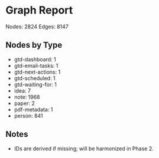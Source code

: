 # Graph Report

Nodes: 2824
Edges: 8147

## Nodes by Type
- gtd-dashboard: 1
- gtd-email-tasks: 1
- gtd-next-actions: 1
- gtd-scheduled: 1
- gtd-waiting-for: 1
- idea: 7
- note: 1968
- paper: 2
- pdf-metadata: 1
- person: 841

## Notes
- IDs are derived if missing; will be harmonized in Phase 2.
